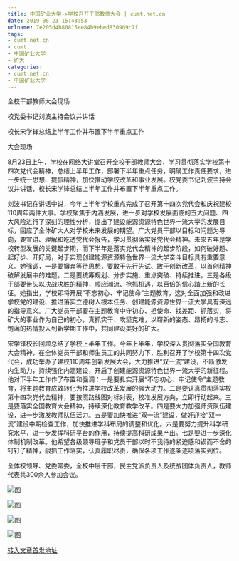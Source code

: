 ```yaml
---
title: 中国矿业大学->学校召开干部教师大会 | cumt.net.cn
date: 2019-08-23 15:43:53
urlname: 7e205d4b80815ee84b9ebed830909c7f
tags: 
- cumt.net.cn
- cumt
- 中国矿业大学
- 矿大
categories:
- cumt.net.cn
- 中国矿业大学
---
```



全校干部教师大会现场

校党委书记刘波主持会议并讲话

校长宋学锋总结上半年工作并布置下半年重点工作

大会现场

8月23日上午，学校在网络大讲堂召开全校干部教师大会，学习贯彻落实学校第十四次党代会精神，总结上半年工作，部署下半年重点任务，明确工作责任要求，进一步统一思想、提振精神，加快推动学校改革和事业发展。校党委书记刘波主持会议并讲话，校长宋学锋总结上半年工作并布置下半年重点工作。

刘波书记在讲话中说，今年上半年学校重点完成了召开第十四次党代会和庆祝建校110周年两件大事。学校聚焦于内涵发展，进一步对学校发展面临的五大问题、四大风险进行了深刻的理性分析，提出了建设能源资源特色世界一流大学的发展目标，回应了全体矿大人对学校未来发展的期望。广大党员干部以目标和问题为导向，要宣讲、理解和吃透党代会报告，学习贯彻落实好党代会精神。未来五年是学校转型发展的关键起步期，而下半年是落实党代会精神的起步阶段，如何破好题、起好步、开好局，对于实现创建能源资源特色世界一流大学奋斗目标具有重要意义。她强调，一是要摒弃等待思想，要敢于先行先试、敢于创新改革，以首创精神破解发展中的难题。二是要统筹规划、分步实施、重点突破、持续推进。三是各级干部要带头以决战决胜的精神，顺应潮流、抢抓机遇，以百倍的信心踏上新的长征。她指出，学校即将开展“不忘初心、牢记使命”主题教育，这对全面加强和改进学校党的建设、推进落实立德树人根本任务、创建能源资源世界一流大学具有深远的指导意义。广大党员干部要在主题教育中守初心、担使命、找差距、抓落实，将矿大的事业作为自己的初心，真抓实干、攻坚克难，以崭新的姿态、昂扬的斗志、饱满的热情投入到新学期工作中，共同建设美好的矿大。

宋学锋校长回顾总结了学校上半年工作。今年上半年，学校深入贯彻落实全国教育大会精神，在全体党员干部和师生员工的共同努力下，胜利召开了学校第十四次党代会，成功举办了建校110周年创新发展大会，大力推进“双一流”建设，不断激发内生动力，持续强化内涵建设，开启了创建能源资源特色世界一流大学的新征程。他对下半年工作作了布置和强调：一是要扎实开展“不忘初心、牢记使命”主题教育，将主题教育成效转化为推进学校改革发展的强大动力。二是要认真贯彻落实校第十四次党代会精神，要按照路线图对标对表，校准发展方向，立即行动起来。三是要落实全国教育大会精神，持续深化教育教学改革。四是要大力加强师资队伍建设，进一步激发教师队伍活力。五是要加快推进“双一流”建设，做好迎接“双一流”建设中期检查工作，加快推进学科布局的调整和优化。六是要努力提升科学研究水平，进一步发挥科研平台的作用，持续提高科研成果产出。七是要进一步深化体制机制改革。他希望各级领导班子和党员干部以时不我待的紧迫感和锲而不舍的钉钉子精神，狠抓工作落实，认真履职尽责，确保各项工作逐条逐项落实到位。

全体校领导、党委常委，全校中层干部，民主党派负责人及统战团体负责人，教师代表共300余人参加会议。



![图](http://xwzx.cumt.edu.cn/_upload/article/images/27/26/efb5c79f46798fcfe8fdeb680948/deb30703-9e48-40c9-b58a-0c911018ba23.jpg)

![图](http://xwzx.cumt.edu.cn/_upload/article/images/27/26/efb5c79f46798fcfe8fdeb680948/5af1f05e-410d-43ee-8d09-021aaa277122.jpg)

![图](http://xwzx.cumt.edu.cn/_upload/article/images/27/26/efb5c79f46798fcfe8fdeb680948/b9bf9af9-21a3-43eb-a533-9d6a0406a235.jpg)

![图](http://xwzx.cumt.edu.cn/_upload/article/images/27/26/efb5c79f46798fcfe8fdeb680948/b01155f6-5e02-42d7-9382-587546c49cea.jpg)

[转入文章首发地址](http://xwzx.cumt.edu.cn/30/5b/c523a536667/page.htm)
